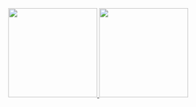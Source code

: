 <div>
<a href="https://github.com/GuiGodooi">
<img height="180em" src="https://github-readme-stats.vercel.app/api?username=GuiGodooi&show_icons=true&theme=dracula&include_all_commits=true&count_private=true"/>
<img height="180em" src="https://github-readme-stats.vercel.app/api/top-langs/?username=GuiGodooi&layout=compact&langs_count=16&theme=dracula"/>
</div>
